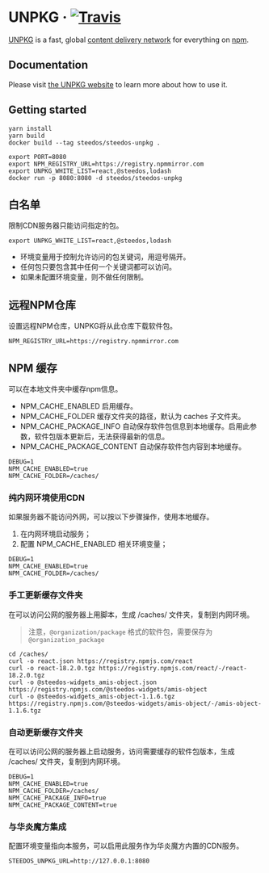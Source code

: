 # UNPKG &middot; [![Travis][build-badge]][build]

[build-badge]: https://img.shields.io/travis/mjackson/unpkg/master.svg?style=flat-square
[build]: https://travis-ci.org/mjackson/unpkg

[UNPKG](https://unpkg.com) is a fast, global [content delivery network](https://en.wikipedia.org/wiki/Content_delivery_network) for everything on [npm](https://www.npmjs.com/).

## Documentation

Please visit [the UNPKG website](https://unpkg.com) to learn more about how to use it.

## Getting started

```
yarn install
yarn build
docker build --tag steedos/steedos-unpkg .

export PORT=8080
export NPM_REGISTRY_URL=https://registry.npmmirror.com
export UNPKG_WHITE_LIST=react,@steedos,lodash
docker run -p 8080:8080 -d steedos/steedos-unpkg 
```

## 白名单

限制CDN服务器只能访问指定的包。

```
export UNPKG_WHITE_LIST=react,@steedos,lodash
```

- 环境变量用于控制允许访问的包关键词，用逗号隔开。
- 任何包只要包含其中任何一个关键词都可以访问。 
- 如果未配置环境变量，则不做任何限制。

## 远程NPM仓库

设置远程NPM仓库，UNPKG将从此仓库下载软件包。

```
NPM_REGISTRY_URL=https://registry.npmmirror.com
```

## NPM 缓存

可以在本地文件夹中缓存npm信息。

- NPM_CACHE_ENABLED 启用缓存。
- NPM_CACHE_FOLDER 缓存文件夹的路径，默认为 caches 子文件夹。
- NPM_CACHE_PACKAGE_INFO 自动保存软件包信息到本地缓存。启用此参数，软件包版本更新后，无法获得最新的信息。
- NPM_CACHE_PACKAGE_CONTENT 自动保存软件包内容到本地缓存。

```shell
DEBUG=1
NPM_CACHE_ENABLED=true
NPM_CACHE_FOLDER=/caches/
```

### 纯内网环境使用CDN

如果服务器不能访问外网，可以按以下步骤操作，使用本地缓存。

1. 在内网环境启动服务；
2. 配置 NPM_CACHE_ENABLED 相关环境变量；

```shell
DEBUG=1
NPM_CACHE_ENABLED=true
NPM_CACHE_FOLDER=/caches/
```

### 手工更新缓存文件夹

在可以访问公网的服务器上用脚本，生成 /caches/ 文件夹，复制到内网环境。

> 注意，`@organization/package` 格式的软件包，需要保存为 `@organization_package`

```
cd /caches/
curl -o react.json https://registry.npmjs.com/react
curl -o react-18.2.0.tgz https://registry.npmjs.com/react/-/react-18.2.0.tgz
curl -o @steedos-widgets_amis-object.json https://registry.npmjs.com/@steedos-widgets/amis-object
curl -o @steedos-widgets_amis-object-1.1.6.tgz https://registry.npmjs.com/@steedos-widgets/amis-object/-/amis-object-1.1.6.tgz
```

### 自动更新缓存文件夹

在可以访问公网的服务器上启动服务，访问需要缓存的软件包版本，生成 /caches/ 文件夹，复制到内网环境。

```shell
DEBUG=1
NPM_CACHE_ENABLED=true
NPM_CACHE_FOLDER=/caches/
NPM_CACHE_PACKAGE_INFO=true
NPM_CACHE_PACKAGE_CONTENT=true
```

### 与华炎魔方集成

配置环境变量指向本服务，可以启用此服务作为华炎魔方内置的CDN服务。

```
STEEDOS_UNPKG_URL=http://127.0.0.1:8080
```
